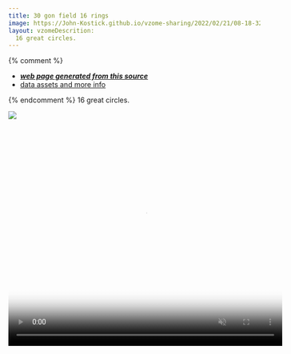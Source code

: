 ```yaml
---
title: 30 gon field 16 rings
image: https://John-Kostick.github.io/vzome-sharing/2022/02/21/08-18-32-30-gon-field-16-rings/30-gon-field-16-rings.png
layout: vzomeDescrition:
  16 great circles.
---
```


{% comment %}
 - [***web page generated from this source***][post]
 - [data assets and more info][github]

[post]: <https://John-Kostick.github.io/vzome-sharing/2022/02/21/30-gon-field-16-rings-08-18-32.html>
[github]: <https://github.com/John-Kostick/vzome-sharing/tree/main/2022/02/21/08-18-32-30-gon-field-16-rings/>
{% endcomment %}  16 great circles.

<vzome-viewer style="width: 100%; height: 100vh;"
       src="https://John-Kostick.github.io/vzome-sharing/2022/02/21/08-18-32-30-gon-field-16-rings/30-gon-field-16-rings.vZome" >
  <img src="https://John-Kostick.github.io/vzome-sharing/2022/02/21/08-18-32-30-gon-field-16-rings/30-gon-field-16-rings.png" />
</vzome-viewer>


<video width="548" height="440" name="Sixteen Planes" 
        controls loop muted
        poster=(https://img.youtube.com/vi/YOUTUBE-6ezIM2miCyA/0.jpg) >
   <source src=https://youtu.be/6ezIM2miCyA>
